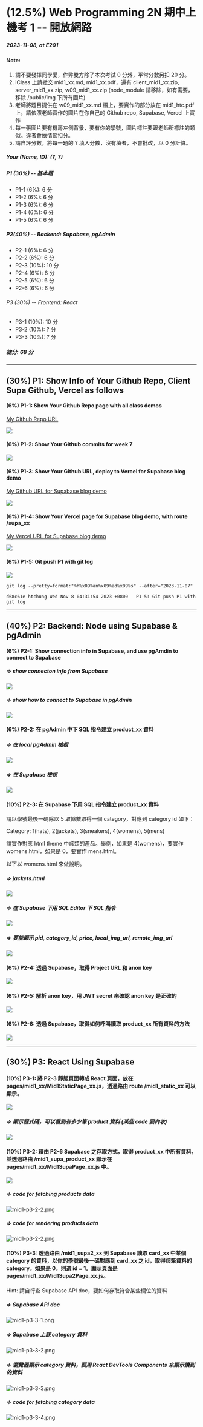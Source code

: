 # (12.5%) Web Programming 2N 期中上機考 1 -- 開放網路

##### 2023-11-08, at E201

#### Note:

1. 請不要發揮同學愛，作弊雙方除了本次考試 0 分外，平常分數另扣 20 分。
2. iClass 上請繳交 mid1_xx.md, mid1_xx.pdf，還有 client_mid1_xx.zip, server_mid1_xx.zip, w09_mid1_xx.zip (node_module 請移除，如有需要，移除 /public/img 下所有圖片)
3. 老師將題目提供在 w09_mid1_xx.md 檔上，要實作的部分放在 mid1_htc.pdf 上，請依照老師實作的圖片在你自己的 Github repo, Supabase, Vercel 上實作
4. 每一張圖片要有機房左側背景，要有你的學號，圖片標註要跟老師所標註的類似。違者會依情節扣分。
5. 請自評分數，將每一題的 ? 填入分數，沒有填者，不會批改，以 0 分計算。

##### Your (Name, ID): (?, ?)

##### P1 (30%) -- 基本題

- P1-1 (6%): 6 分
- P1-2 (6%): 6 分
- P1-3 (6%): 6 分
- P1-4 (6%): 6 分
- P1-5 (6%): 6 分

##### P2(40%) -- Backend: Supabase, pgAdmin

- P2-1 (6%): 6 分
- P2-2 (6%): 6 分
- P2-3 (10%): 10 分
- P2-4 (6%): 6 分
- P2-5 (6%): 6 分
- P2-6 (6%): 6 分

###### P3 (30%) -- Frontend: React

- P3-1 (10%): 10 分
- P3-2 (10%): ? 分
- P3-3 (10%): ? 分

##### 總分: 68 分

---

## (30%) P1: Show Info of Your Github Repo, Client Supa Github, Vercel as follows

#### (6%) P1-1: Show Your Github Repo page with all class demos

[My Github Repo URL](https://github.com/sies890056/1121-wp1-demo-211418032.git)

![](p1-1.png)

#### (6%) P1-2: Show Your Github commits for week 7

![](p1-2.png)

#### (6%) P1-3: Show Your Github URL, deploy to Vercel for Supabase blog demo

[My Github URL for Supabase blog demo]()

![](p1-3.png)

#### (6%) P1-4: Show Your Vercel page for Supabase blog demo, with route /supa_xx

[My Vercel URL for Supabase blog demo](https://1121-2-n-client-blog-32.vercel.app/supa_32)

![](p1-4.png)

#### (6%) P1-5: Git push P1 with git log

![](mid1-p1-5.png)

```
git log --pretty=format:"%h%x09%an%x09%ad%x09%s" --after="2023-11-07"

d68c61e htchung Wed Nov 8 04:31:54 2023 +0800   P1-5: Git push P1 with git log
```

---

## (40%) P2: Backend: Node using Supabase & pgAdmin

#### (6%) P2-1: Show connection info in Supabase, and use pgAmdin to connect to Supabase

##### => show connecton info from Supabase

![](p2-1.png)

##### => show how to connect to Supabase in pgAdmin

![](p2-1-1.png)

#### (6%) P2-2: 在 pgAdmin 中下 SQL 指令建立 product_xx 資料

##### => 在 local pgAdmin 檢視

![](p2-2.png)

##### => 在 Supabase 檢視

![](p2-2-1.png)

#### (10%) P2-3: 在 Supabase 下用 SQL 指令建立 product_xx 資料

請以學號最後一碼除以 5 取餘數取得一個 category，對應到 category id 如下：

Category: 1(hats), 2(jackets), 3(sneakers), 4(womens), 5(mens)

請實作對應 html theme 中該類的產品。舉例，如果是 4(womens)，要實作 womens.html，如果是 0，要實作 mens.html。

以下以 womens.html 來做說明。

##### => jackets.html

![](p2-3.png)

##### => 在 Supabase 下用 SQL Editor 下 SQL 指令

![](p2-3-1.png)

##### => 要能顯示 pid, category_id, price, local_img_url, remote_img_url

![](p2-3-2.png)

#### (6%) P2-4: 透過 Supabase，取得 Project URL 和 anon key

![](p2-4.png)

#### (6%) P2-5: 解析 anon key，用 JWT secret 來確認 anon key 是正確的

![](p2-5.png)

#### (6%) P2-6: 透過 Supabase，取得如何呼叫讀取 product_xx 所有資料的方法

![](p2-6.png)

---

## (30%) P3: React Using Supabase

#### (10%) P3-1: 將 P2-3 靜態頁面轉成 React 頁面，放在 pages/mid1_xx/Mid1StaticPage_xx.js，透過路由 route /mid1_static_xx 可以顯示。

![](p3-1.png)

##### => 顯示程式碼，可以看到有多少筆 product 資料 (某些 code 要內收)

![](p3-1-1.png)

#### (10%) P3-2: 藉由 P2-6 Supabase 之存取方式，取得 product_xx 中所有資料，並透過路由 /mid1_supa_product_xx 顯示在 pages/mid1_xx/Mid1SupaPage_xx.js 中。

![](mid1-p3-2-1.png)

##### => code for fetching products data

![mid1-p3-2-2.png](mid1-p3-2-2.png)

##### => code for rendering products data

![mid1-p3-2-2.png](mid1-p3-2-2.png)

#### (10%) P3-3: 透過路由 /mid1_supa2_xx 到 Supabase 讀取 card_xx 中某個 category 的資料，以你的學號最後一碼對應到 card_xx 之 id，取得該筆資料的 category，如果是 0，則選 id = 1。顯示頁面是 pages/mid1_xx/Mid1Supa2Page_xx.js。

Hint: 請自行查 Supabase API doc，要如何存取符合某些欄位的資料

##### => Supabase API doc

![mid1-p3-3-1.png](mid1-p3-3-1.png)

##### => Supabase 上該 category 資料

![mid1-p3-3-2.png](mid1-p3-3-2.png)

##### => 瀏覽器顯示 category 資料，要用 React DevTools Components 來顯示讀到的資料

![mid1-p3-3-3.png](mid1-p3-3-3.png)

##### => code for fetching category data

![mid1-p3-3-4.png](mid1-p3-3-4.png)
